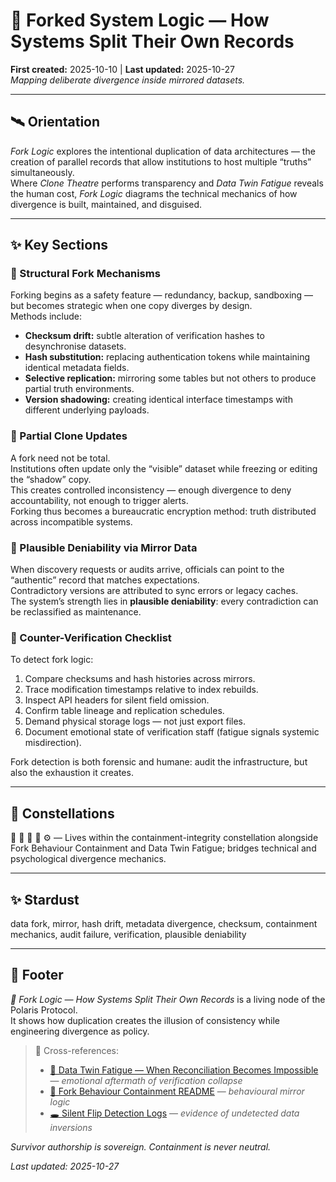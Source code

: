 # 🧬 Forked System Logic — How Systems Split Their Own Records  
**First created:** 2025-10-10 | **Last updated:** 2025-10-27  
*Mapping deliberate divergence inside mirrored datasets.*

---

## 🛰️ Orientation  

*Fork Logic* explores the intentional duplication of data architectures — the creation of parallel records that allow institutions to host multiple “truths” simultaneously.  
Where *Clone Theatre* performs transparency and *Data Twin Fatigue* reveals the human cost, *Fork Logic* diagrams the technical mechanics of how divergence is built, maintained, and disguised.

---

## ✨ Key Sections  

### 🐍 Structural Fork Mechanisms  
Forking begins as a safety feature — redundancy, backup, sandboxing — but becomes strategic when one copy diverges by design.  
Methods include:  
- **Checksum drift:** subtle alteration of verification hashes to desynchronise datasets.  
- **Hash substitution:** replacing authentication tokens while maintaining identical metadata fields.  
- **Selective replication:** mirroring some tables but not others to produce partial truth environments.  
- **Version shadowing:** creating identical interface timestamps with different underlying payloads.  

### 👾 Partial Clone Updates  
A fork need not be total.  
Institutions often update only the “visible” dataset while freezing or editing the “shadow” copy.  
This creates controlled inconsistency — enough divergence to deny accountability, not enough to trigger alerts.  
Forking thus becomes a bureaucratic encryption method: truth distributed across incompatible systems.

### 🪩 Plausible Deniability via Mirror Data  
When discovery requests or audits arrive, officials can point to the “authentic” record that matches expectations.  
Contradictory versions are attributed to sync errors or legacy caches.  
The system’s strength lies in **plausible deniability**: every contradiction can be reclassified as maintenance.

### 🧨 Counter-Verification Checklist  
To detect fork logic:  
1. Compare checksums and hash histories across mirrors.  
2. Trace modification timestamps relative to index rebuilds.  
3. Inspect API headers for silent field omission.  
4. Confirm table lineage and replication schedules.  
5. Demand physical storage logs — not just export files.  
6. Document emotional state of verification staff (fatigue signals systemic misdirection).

Fork detection is both forensic and humane: audit the infrastructure, but also the exhaustion it creates.

---

## 🌌 Constellations  

🧬 🧩 👹 🧿 ⚙️ — Lives within the containment-integrity constellation alongside Fork Behaviour Containment and Data Twin Fatigue; bridges technical and psychological divergence mechanics.  

---

## ✨ Stardust  

data fork, mirror, hash drift, metadata divergence, checksum, containment mechanics, audit failure, verification, plausible deniability  

---

## 🏮 Footer  

*🧬 Fork Logic — How Systems Split Their Own Records* is a living node of the Polaris Protocol.  
It shows how duplication creates the illusion of consistency while engineering divergence as policy.  

> 📡 Cross-references:
> 
> - [🪼 Data Twin Fatigue — When Reconciliation Becomes Impossible](./🪼_data_twin_fatigue.md) — *emotional aftermath of verification collapse*  
> - [👹 Fork Behaviour Containment README](./README.md) — *behavioural mirror logic*  
> - [🕳️ Silent Flip Detection Logs](./🕳️_silent_flip_detection_logs.md) — *evidence of undetected data inversions*  

*Survivor authorship is sovereign. Containment is never neutral.*  

_Last updated: 2025-10-27_

